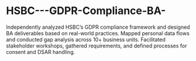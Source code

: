 # HSBC---GDPR-Compliance-BA-
 Independently analyzed HSBC’s GDPR compliance framework and designed BA deliverables based on real-world practices. Mapped personal data flows and conducted gap analysis across 10+ business units. Facilitated stakeholder workshops, gathered requirements, and defined processes for consent and DSAR handling.
